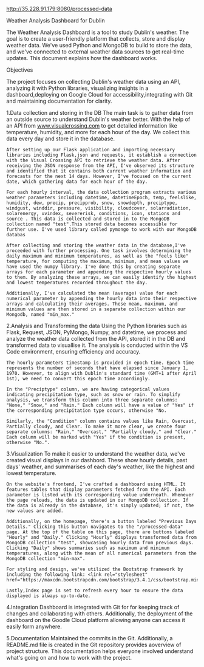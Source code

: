 http://35.228.91.179:8080/processed-data


Weather Analysis Dashboard for Dublin

The Weather Analysis Dashboard is a tool to study Dublin's weather. The goal is to create a user-friendly platform that collects, store and display weather data. We've used Python and MongoDB to build to store the data, and we've connected to external weather data sources to get real-time updates. This document explains how the dashboard works.

Objectives

The project focuses on collecting Dublin's weather data using an API, analyzing it with Python libraries, visualizing insights in a dashboard,deploying on Google Cloud for accessibility,integrating with Git and maintaining documentation for clarity.

1.Data collection and storing in the DB
    The main task is to gather data from an outside source to understand Dublin's weather better. With the help of an API from www.visualcrossing.com to get detailed information like temperature, humidity, and more for each hour of the day. We collect this data every day and store it in the database.

    After setting up our Flask application and importing necessary libraries including Flask,json and requests, it establish a connection with the Visual Crossing API to retrieve the weather data. After receiving the JSON response from the API, I've observed its structure and identified that it contains both current weather information and forecasts for the next 14 days. However, I've focused on the current date, which gathering data for each hour of the day. 

    For each hourly interval, the data collection program extracts various weather parameters including datetime, datetimeEpoch, temp, feelslike, humidity, dew, precip, precipprob, snow, snowdepth, preciptype, windgust, winddir, pressure, visibility, cloudcover, solarradiation, solarenergy, uvindex, severerisk, conditions, icon, stations and source . This data is collected and stored in to the MongoDB collection named "test".This stored data becomes accessible for further use. I've used library called pymongo to work with our MongoDB databas

    After collecting and storing the weather data in the database,I've proceeded with further processing. One task involves determining the daily maximum and minimum temperatures, as well as the "feels like" temperature, for computing the maximum, minimum, and mean values we have used the numpy library. I've done this by creating separate arrays for each parameter and appending the respective hourly values to them. By analyzing these arrays, we can easily identify the highest and lowest temperatures recorded throughout the day.

    Additionally, I've calculated the mean (average) value for each numerical parameter by appending the hourly data into their respective arrays and calculating their averages. These mean, maximum, and minimum values are then stored in a separate collection within our Mongodb, named "min_max."

2.Analysis and Transforming the data
    Using the Python libraries such as Flask, Request, JSON, PyMongo, Numpy, and datetime, we process and analyze the weather data collected from the API, stored it in the DB and transformed data to visuallise it. The analysis is conducted within the VS Code environment, ensuring efficiency and accuracy.

    The hourly parameters timestamp is provided in epoch time. Epoch time represents the number of seconds that have elapsed since January 1, 1970. However, to align with Dublin's standard time (GMT+1 after April 1st), we need to convert this epoch time accordingly.

    In the "Preciptype" column, we are having categorical values indicating precipitation type, such as snow or rain. To simplify analysis, we transform this column into three separate columns: "None," "Snow," and "Rain." Each column will have a value of "Yes" if the corresponding precipitation type occurs, otherwise "No.

    Similarly, the "Condition" column contains values like Rain, Overcast, Partially cloudy, and Clear. To make it more clear, we create four separate columns: "Rain," "Overcast," "Partially cloudy," and "Clear." Each column will be marked with "Yes" if the condition is present, otherwise "No.".

3.Visualization
    To make it easier to understand the weather data, we've created visual displays in our dashbord. These show hourly details, past days' weather, and summarises of each day's weather, like the highest and lowest temperature.

    On the website's frontend, I've crafted a dashboard using HTML. It features tables that display parameters fetched from the API. Each parameter is listed with its corresponding value underneath. Whenever the page reloads, the data is updated in our MongoDB collection. If the data is already in the database, it's simply updated; if not, the new values are added.

    Additionally, on the homepage, there's a button labeled "Previous Days Details." Clicking this button navigates to the "/processed-data" page. At the top of the table on this page, there are buttons labeled "Hourly" and "Daily." Clicking "Hourly" displays transformed data from MongoDB collection "test", showcasing hourly data from previous days. Clicking "Daily" shows summaries such as maximum and minimum temperatures, along with the mean of all numerical parameters from the MongoDB collection "min-max".

    For styling and design, we've utilized the Bootstrap framework by including the following link: <link rel="stylesheet" href="https://maxcdn.bootstrapcdn.com/bootstrap/3.4.1/css/bootstrap.min.css">.

    Lastly,Index page is set to refresh every hour to ensure the data displayed is always up-to-date.
    
4.Integration
    Dashboard is integrated with Git for for keeping track of changes and collaborating with others. Additionally, the deployment of the dashboard on the Goodle Cloud platform allowing anyone can access it easily form anywhere.

5.Documentation
    Maintained the commits in the Git. Additionally, a README.md file is created in the Git repository provides aoverview of project structure. This documentation helps everyone involved understand what's going on and how to work with the project.